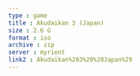```yaml
---
type : game
title : Akudaikan 3 (Japan)
size : 2.6 G
format : iso
archive : zip
server : myrient
link2 : Akudaikan%203%20%28Japan%29
---
```


